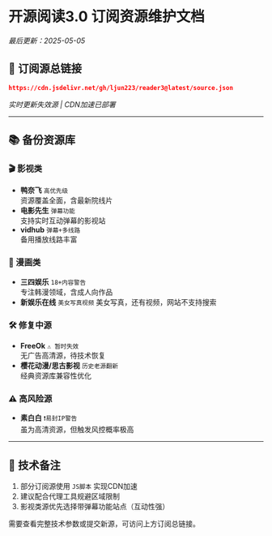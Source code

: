 
# 开源阅读3.0 订阅资源维护文档  
_最后更新：2025-05-05_

## 🔄 订阅源总链接  
```json
https://cdn.jsdelivr.net/gh/ljun223/reader3@latest/source.json
```
*实时更新失效源 | CDN加速已部署*

---

## 📚 备份资源库  

### 🎬 影视类  
- **鸭奈飞** `高优先级`  
  资源覆盖全面，含最新院线片  
- **电影先生** `弹幕功能`  
  支持实时互动弹幕的影视站  
- **vidhub** `弹幕+多线路`  
  备用播放线路丰富  

### 🎨 漫画类  
- **三四娱乐** `18+内容警告`  
  专注韩漫领域，含成人向作品  
- **新娱乐在线** `美女写真视频`
  美女写真，还有视频，网站不支持搜索
### 🛠 修复中源  
- **FreeOk** `⚠️ 暂时失效`  
  无广告高清源，待技术恢复  
- **樱花动漫/思古影视** `历史老源翻新`  
  经典资源库兼容性优化  

### ⚠️ 高风险源  
- **素白白** `❗️易封IP警告`  
  虽为高清资源，但触发风控概率极高  

---

## 📌 技术备注  
1. 部分订阅源使用 `JS脚本` 实现CDN加速  
2. 建议配合代理工具规避区域限制  
3. 影视类源优先选择带弹幕功能站点（互动性强）  

需要查看完整技术参数或提交新源，可访问上方订阅总链接。